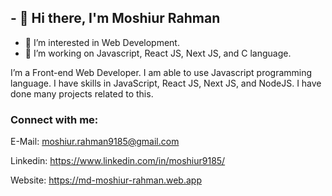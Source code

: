 ## - 👋 Hi there, I'm Moshiur Rahman
- 👀 I’m interested in Web Development.
- 🌱 I’m working on Javascript, React JS, Next JS, and C language.


I’m a Front-end Web Developer. I am able to use Javascript programming language. I have	skills in JavaScript, React JS, Next JS, and NodeJS. I have done many projects related to this.

 
 ### Connect with me:
 E-Mail: moshiur.rahman9185@gmail.com
 
 Linkedin: https://www.linkedin.com/in/moshiur9185/
 
 Website: https://md-moshiur-rahman.web.app
